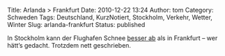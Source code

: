 Title: Arlanda > Frankfurt
Date: 2010-12-22 13:24
Author: tom
Category: Schweden
Tags: Deutschland, KurzNotiert, Stockholm, Verkehr, Wetter, Winter
Slug: arlanda-frankfurt
Status: published

In Stockholm kann der Flughafen Schnee [besser
ab](http://www.zeit.de/reisen/2010-12/flughafen-schnee-stockholm-frankfurt)
als in Frankfurt – wer hätt’s gedacht. Trotzdem nett geschrieben.


